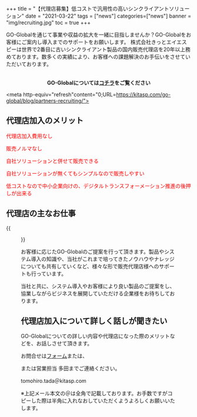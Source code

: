 +++
title = "【代理店募集】低コストで汎用性の高いシンクライアントソリューション"
date = "2021-03-22"
tags = ["news"]
categories=["news"]
banner = "img/recruiting.jpg"
toc = true
+++


GO-Globalを通じて事業や収益の拡大を一緒に目指しませんか？GO-Globalをお客様にご案内し導入までのサポートをお願いします。
株式会社きっとエイエスピーは世界で2番目に古いシンクライアント製品の国内販売代理店を20年以上務めております。数多くの実績により、お客様への課題解決のお手伝いをさせていただいております。

<br>



<center><b><font color="red"><i class="fas fa-arrow-circle-right"></i></font> GO-Globalについては<a href="https://go-global.kitasp.com/go-global/" target="_blank">コチラ</A>をご覧ください</b></center>



<!--more-->

<meta http-equiv="refresh"content="0;URL=https://kitasp.com/go-global/blog/partners-recruiting/">


## 代理店加入のメリット




<font color="red"><i class="far fa-check-circle"></i>代理店加入費用なし</font>

<font color="red"><i class="far fa-check-circle"></i>販売ノルマなし</font>

<font color="red"><i class="far fa-check-circle"></i>自社ソリューションと併せて販売できる</font>

<font color="red"><i class="far fa-check-circle"></i>自社ソリューションが無くてもシンプルなので販売しやすい</font>

<font color="red"><i class="far fa-check-circle"></i>低コストなので中小企業向けの、デジタルトランスフォーメーション推進の後押しが出来る</font>




## 代理店の主なお仕事

{{<figure src="/img/recruiting01.jpg" width="100%">}}</a>


お客様に応じたGO-Globalのご提案を行って頂きます。製品やシステム導入の知識や、当社がこれまで培ってきたノウハウやナレッジについても共有していくなど、様々な形で販売代理店様へのサポートも行っています。

当社と共に、システム導入やお客様により良い製品のご提案をし、協業しながらビジネスを展開していただける企業様をお待ちしております。



## 代理店加入について詳しく話しが聞きたい


GO-Globalについての詳しい内容や代理店になった際のメリットなどを、お話しさせて頂きます。


お問合せは<a href="https://www.kitasp.com/contact/" target="_blank">フォーム</A>または、

または営業担当
多田までご連絡ください。

tomohiro.tada＠kitasp.com

※上記メール本文の＠は全角で記載しております。お手数ですがコピーした際は半角に入れなおしていただくようよろしくお願いいたします。





